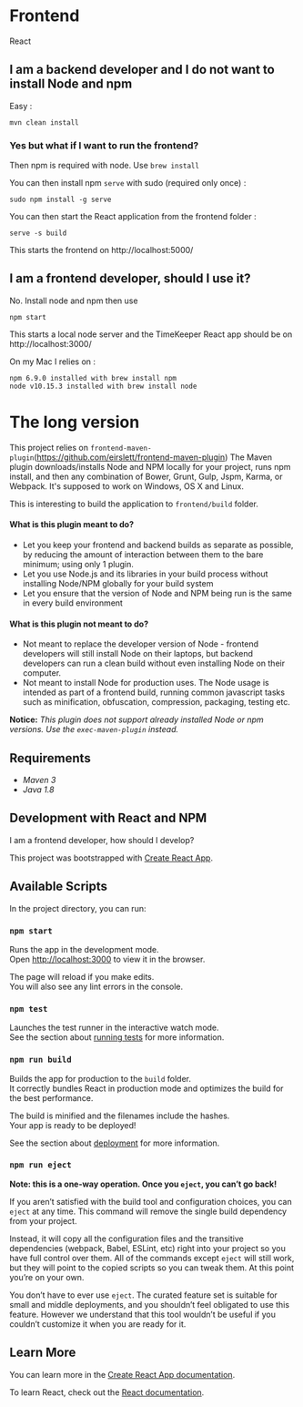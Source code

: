 # Frontend

React

## I am a backend developer and I do not want to install Node and npm

Easy : 

    mvn clean install

### Yes but what if I want to run the frontend?

Then npm is required with node. Use `brew install` 
   
You can then install npm `serve` with sudo (required only once) :

    sudo npm install -g serve   
   
You can then start the React application from the frontend folder : 
    
    serve -s build  
    
This starts the frontend on http://localhost:5000/    
    
## I am a frontend developer, should I use it? 

No.
Install node and npm then use 

    npm start

This starts a local node server and the TimeKeeper React app should be on http://localhost:3000/

On my Mac I relies on :

    npm 6.9.0 installed with brew install npm
    node v10.15.3 installed with brew install node

# The long version     

This project relies on `frontend-maven-plugin`(https://github.com/eirslett/frontend-maven-plugin)
The Maven plugin downloads/installs Node and NPM locally for your project, runs npm install, and then any combination of Bower, Grunt, Gulp, Jspm, Karma, or Webpack. It's supposed to work on Windows, OS X and Linux.

This is interesting to build the application to `frontend/build` folder.

#### What is this plugin meant to do?
- Let you keep your frontend and backend builds as separate as possible, by
reducing the amount of interaction between them to the bare minimum; using only 1 plugin.
- Let you use Node.js and its libraries in your build process without installing Node/NPM
globally for your build system
- Let you ensure that the version of Node and NPM being run is the same in every build environment

#### What is this plugin not meant to do?
- Not meant to replace the developer version of Node - frontend developers will still install Node on their
laptops, but backend developers can run a clean build without even installing Node on their computer.
- Not meant to install Node for production uses. The Node usage is intended as part of a frontend build,
running common javascript tasks such as minification, obfuscation, compression, packaging, testing etc.

**Notice:** _This plugin does not support already installed Node or npm versions. Use the `exec-maven-plugin` instead._

## Requirements

* _Maven 3_ 
* _Java 1.8_

## Development with React and NPM

I am a frontend developer, how should I develop?

This project was bootstrapped with [Create React App](https://github.com/facebook/create-react-app).

## Available Scripts

In the project directory, you can run:

### `npm start`

Runs the app in the development mode.<br />
Open [http://localhost:3000](http://localhost:3000) to view it in the browser.

The page will reload if you make edits.<br />
You will also see any lint errors in the console.

### `npm test`

Launches the test runner in the interactive watch mode.<br />
See the section about [running tests](https://facebook.github.io/create-react-app/docs/running-tests) for more information.

### `npm run build`

Builds the app for production to the `build` folder.<br />
It correctly bundles React in production mode and optimizes the build for the best performance.

The build is minified and the filenames include the hashes.<br />
Your app is ready to be deployed!

See the section about [deployment](https://facebook.github.io/create-react-app/docs/deployment) for more information.

### `npm run eject`

**Note: this is a one-way operation. Once you `eject`, you can’t go back!**

If you aren’t satisfied with the build tool and configuration choices, you can `eject` at any time. This command will remove the single build dependency from your project.

Instead, it will copy all the configuration files and the transitive dependencies (webpack, Babel, ESLint, etc) right into your project so you have full control over them. All of the commands except `eject` will still work, but they will point to the copied scripts so you can tweak them. At this point you’re on your own.

You don’t have to ever use `eject`. The curated feature set is suitable for small and middle deployments, and you shouldn’t feel obligated to use this feature. However we understand that this tool wouldn’t be useful if you couldn’t customize it when you are ready for it.

## Learn More

You can learn more in the [Create React App documentation](https://facebook.github.io/create-react-app/docs/getting-started).

To learn React, check out the [React documentation](https://reactjs.org/).

